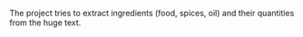 The project tries to extract ingredients (food, spices, oil) and their quantities from the 
huge text.